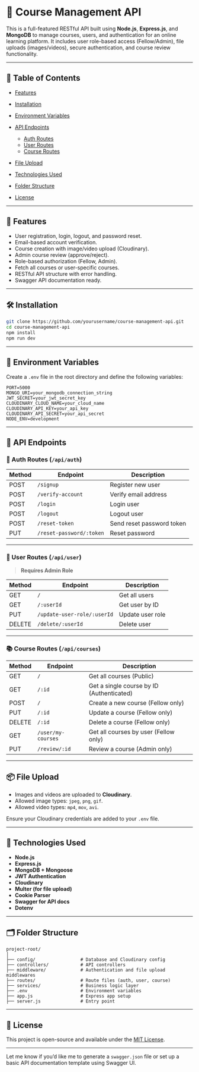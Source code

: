 

# 📘 Course Management API

This is a full-featured RESTful API built using **Node.js**, **Express.js**, and **MongoDB** to manage courses, users, and authentication for an online learning platform. It includes user role-based access (Fellow/Admin), file uploads (images/videos), secure authentication, and course review functionality.

---

## 📂 Table of Contents

* [Features](#-features)
* [Installation](#-installation)
* [Environment Variables](#-environment-variables)
* [API Endpoints](#-api-endpoints)

  * [Auth Routes](#auth-routes)
  * [User Routes](#user-routes)
  * [Course Routes](#course-routes)
* [File Upload](#-file-upload)
* [Technologies Used](#-technologies-used)
* [Folder Structure](#-folder-structure)
* [License](#-license)

---

## 🚀 Features

* User registration, login, logout, and password reset.
* Email-based account verification.
* Course creation with image/video upload (Cloudinary).
* Admin course review (approve/reject).
* Role-based authorization (Fellow, Admin).
* Fetch all courses or user-specific courses.
* RESTful API structure with error handling.
* Swagger API documentation ready.

---

## 🛠️ Installation

```bash
git clone https://github.com/yourusername/course-management-api.git
cd course-management-api
npm install
npm run dev
```

---

## 🔐 Environment Variables

Create a `.env` file in the root directory and define the following variables:

```env
PORT=5000
MONGO_URI=your_mongodb_connection_string
JWT_SECRET=your_jwt_secret_key
CLOUDINARY_CLOUD_NAME=your_cloud_name
CLOUDINARY_API_KEY=your_api_key
CLOUDINARY_API_SECRET=your_api_secret
NODE_ENV=development
```

---

## 📡 API Endpoints

### 🔑 Auth Routes (`/api/auth`)

| Method | Endpoint                 | Description               |
| ------ | ------------------------ | ------------------------- |
| POST   | `/signup`                | Register new user         |
| POST   | `/verify-account`        | Verify email address      |
| POST   | `/login`                 | Login user                |
| POST   | `/logout`                | Logout user               |
| POST   | `/reset-token`           | Send reset password token |
| PUT    | `/reset-password/:token` | Reset password            |

---

### 👤 User Routes (`/api/user`)

> **Requires Admin Role**

| Method | Endpoint                    | Description      |
| ------ | --------------------------- | ---------------- |
| GET    | `/`                         | Get all users    |
| GET    | `/:userId`                  | Get user by ID   |
| PUT    | `/update-user-role/:userId` | Update user role |
| DELETE | `/delete/:userId`           | Delete user      |

---

### 📚 Course Routes (`/api/courses`)

| Method | Endpoint           | Description                               |
| ------ | ------------------ | ----------------------------------------- |
| GET    | `/`                | Get all courses (Public)                  |
| GET    | `/:id`             | Get a single course by ID (Authenticated) |
| POST   | `/`                | Create a new course (Fellow only)         |
| PUT    | `/:id`             | Update a course (Fellow only)             |
| DELETE | `/:id`             | Delete a course (Fellow only)             |
| GET    | `/user/my-courses` | Get all courses by user (Fellow only)     |
| PUT    | `/review/:id`      | Review a course (Admin only)              |

---

## 📦 File Upload

* Images and videos are uploaded to **Cloudinary**.
* Allowed image types: `jpeg`, `png`, `gif`.
* Allowed video types: `mp4`, `mov`, `avi`.

Ensure your Cloudinary credentials are added to your `.env` file.

---

## 🧰 Technologies Used

* **Node.js**
* **Express.js**
* **MongoDB + Mongoose**
* **JWT Authentication**
* **Cloudinary**
* **Multer (for file upload)**
* **Cookie Parser**
* **Swagger for API docs**
* **Dotenv**

---

## 🗂️ Folder Structure

```
project-root/
│
├── config/                 # Database and Cloudinary config
├── controllers/            # API controllers
├── middleware/             # Authentication and file upload middlewares
├── routes/                 # Route files (auth, user, course)
├── services/               # Business logic layer
├── .env                    # Environment variables
├── app.js                  # Express app setup
├── server.js               # Entry point
```

---

## 📝 License

This project is open-source and available under the [MIT License](LICENSE).

---

Let me know if you’d like me to generate a `swagger.json` file or set up a basic API documentation template using Swagger UI.
